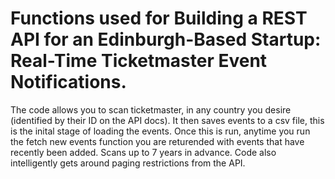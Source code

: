 # Functions used for Building a REST API for an Edinburgh-Based Startup: Real-Time Ticketmaster Event Notifications. #

The code allows you to scan ticketmaster, in any country you desire (identified by their ID on the API docs). It then saves events to a csv file, this is the inital stage of loading the events. Once this is run, anytime you run the fetch new events function you are returended with events that have recently been added. Scans up to 7 years in advance. Code also intelligently gets around paging restrictions from the API. 

